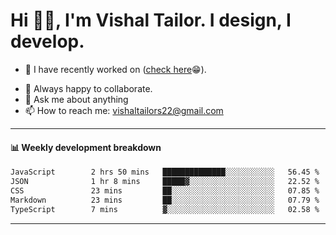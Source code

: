 # Hi 👋🏻, I'm Vishal Tailor. I design, I develop.

- 🔭 I have recently worked on ([check here](https://vishaltailor.com)😁).
<!-- - 🎦 Currently watching: JavaScript: The Hard Parts By Will Sentance. -->
- 👯 Always happy to collaborate.
- 💬 Ask me about anything
- 📫 How to reach me: <a href="mailto:vishaltailors22@gmail.com">vishaltailors22@gmail.com</a>

<hr /> 
<h4>📊 Weekly development breakdown</h4>
<!--START_SECTION:waka-->

```txt
JavaScript        2 hrs 50 mins   ██████████████░░░░░░░░░░░   56.45 %
JSON              1 hr 8 mins     █████▓░░░░░░░░░░░░░░░░░░░   22.52 %
CSS               23 mins         ██░░░░░░░░░░░░░░░░░░░░░░░   07.85 %
Markdown          23 mins         ██░░░░░░░░░░░░░░░░░░░░░░░   07.79 %
TypeScript        7 mins          ▓░░░░░░░░░░░░░░░░░░░░░░░░   02.58 %
```

<!--END_SECTION:waka-->
<hr /> 

<!-- ![](./profile-3d-contrib/profile-green-animate.svg) -->

